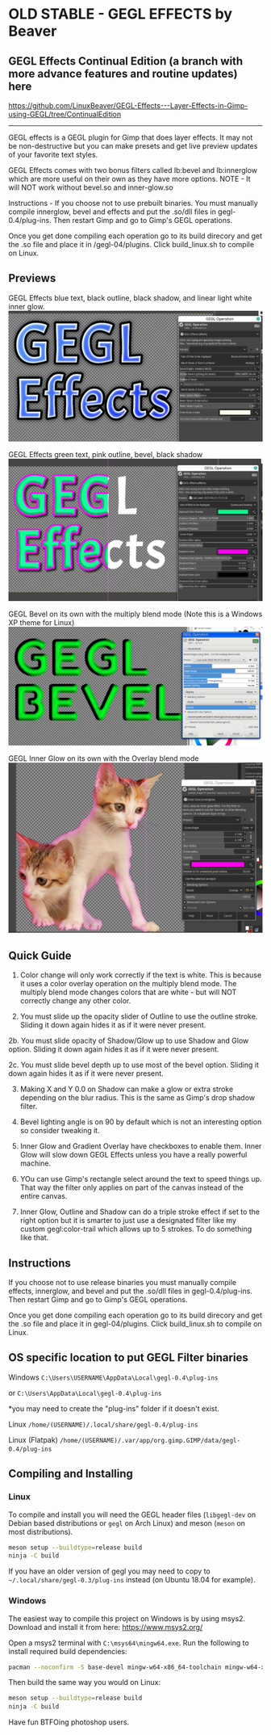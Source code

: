 OLD STABLE - GEGL EFFECTS by Beaver
=========

##  GEGL Effects Continual Edition (a branch with more advance features and routine updates) here
https://github.com/LinuxBeaver/GEGL-Effects---Layer-Effects-in-Gimp-using-GEGL/tree/ContinualEdition

----------------------------
GEGL effects is a GEGL plugin for Gimp that does layer effects. It may not be non-destructive but 
you can make presets and get live preview updates of your favorite text styles. 

GEGL Effects comes with two bonus filters called lb:bevel and lb:innerglow 
which are more useful on their own as they have more options. NOTE - It will NOT work without bevel.so and inner-glow.so


Instructions - If you choose not to use prebuilt binaries.
You must manually compile innerglow, bevel and effects and put the .so/dll files in gegl-0.4/plug-ins. Then restart Gimp and go to Gimp's GEGL operations. 

Once you get done compiling each operation go to its build direcory and get the
.so file and place it in /gegl-04/plugins. Click build_linux.sh to compile on Linux.


## Previews 

GEGL Effects blue text, black outline, black shadow, and linear light white inner glow.
![image preview](GE.png )

GEGL Effects green text, pink outline, bevel, black shadow
![image preview](effects4.png )

GEGL Bevel on its own with the multiply blend mode (Note this is a Windows XP theme for Linux)
![image preview](bevel_preview.png )

GEGL Inner Glow on its own with the Overlay blend mode
![image preview](innerglow_preview.png )

## Quick Guide 
1. Color change will only work correctly if the text is white. This is because it uses a color overlay operation on the multiply blend mode. The multiply blend mode changes colors that are white - but will NOT correctly change any other color.

2. You must slide up the opacity slider of Outline to use the outline stroke. Sliding it down again hides it as if it were never present.

2b. You must slide opacity of Shadow/Glow up to use Shadow and Glow option. Sliding it down again hides it as if it were never present.

2c. You must slide bevel depth up to use most of the bevel option. Sliding it down again hides it as if it were never present.

3. Making X and Y 0.0 on Shadow can make a glow or extra stroke depending on the blur radius. This is the same as Gimp's drop shadow filter.

4. Bevel lighting angle is on 90 by default which is not an interesting option so consider tweaking it. 

5. Inner Glow and Gradient Overlay have checkboxes to enable them. Inner Glow will slow down GEGL Effects unless you have a really powerful machine.

6. YOu can use Gimp's rectangle select around the text to speed things up. That way the filter only applies on part of the canvas instead of the entire canvas.

7. Inner Glow, Outline and Shadow can do a triple stroke effect if set to the right option but it is smarter to just use a designated filter like my custom gegl:color-trail which allows up to 5 strokes. To do something like that. 

## Instructions 
If you choose not to use release binaries you must manually compile effects, innerglow, and bevel and put the .so/dll files in gegl-0.4/plug-ins. Then restart Gimp and go to Gimp's GEGL operations.

Once you get done compiling each operation go to its build direcory and get the
.so file and place it in gegl-04/plugins. Click build_linux.sh to compile on Linux.


## OS specific location to put GEGL Filter binaries 

Windows
`C:\Users\USERNAME\AppData\Local\gegl-0.4\plug-ins`

or `C:\Users\AppData\Local\gegl-0.4\plug-ins`

*you may need to create the "plug-ins" folder if it doesn't exist.

 Linux 
 `/home/(USERNAME)/.local/share/gegl-0.4/plug-ins`
 
 Linux (Flatpak)
 `/home/(USERNAME)/.var/app/org.gimp.GIMP/data/gegl-0.4/plug-ins`


## Compiling and Installing

### Linux

To compile and install you will need the GEGL header files (`libgegl-dev` on
Debian based distributions or `gegl` on Arch Linux) and meson (`meson` on
most distributions).

```bash
meson setup --buildtype=release build
ninja -C build

```

If you have an older version of gegl you may need to copy to `~/.local/share/gegl-0.3/plug-ins`
instead (on Ubuntu 18.04 for example).



### Windows

The easiest way to compile this project on Windows is by using msys2.  Download
and install it from here: https://www.msys2.org/

Open a msys2 terminal with `C:\msys64\mingw64.exe`.  Run the following to
install required build dependencies:

```bash
pacman --noconfirm -S base-devel mingw-w64-x86_64-toolchain mingw-w64-x86_64-meson mingw-w64-x86_64-gegl
```

Then build the same way you would on Linux:

```bash
meson setup --buildtype=release build
ninja -C build
```

Have fun BTFOing photoshop users.




